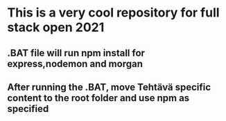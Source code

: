 # This is a very cool repository for full stack open 2021

## .BAT file will run npm install for express,nodemon and morgan
## After running the .BAT, move Tehtävä specific content to the root folder and use npm as specified